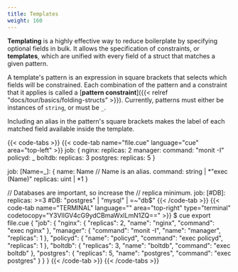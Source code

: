 ```yaml
---
title: Templates
weight: 160
---
```


**Templating** is a highly effective way to reduce boilerplate
by specifying optional fields in bulk.
It allows the specification of constraints, or **templates**,
which are unified with every field of a struct that matches a given pattern.

A template's pattern is an expression in square brackets that selects which
fields will be constrained.
Each combination of the pattern and a constraint that it applies is called a
[**pattern constraint**]({{< relref "docs/tour/basics/folding-structs" >}}).
Currently, patterns must either be instances of `string`, or must be `_`.

Including an alias in the pattern's square brackets makes the label of each
matched field available inside the template.

{{< code-tabs >}}
{{< code-tab name="file.cue" language="cue" area="top-left" >}}
job: {
	nginx: replicas:  2
	manager: command: "monit -I"
	policyd: _
	boltdb: replicas:   3
	postgres: replicas: 5
}

job: [Name=_]: {
	name:     Name // Name is an alias.
	command:  string | *"exec \(Name)"
	replicas: uint | *1
}

// Databases are important, so increase the
// replica minimum.
job: [#DB]: replicas: >=3
#DB: "postgres" | "mysql" | =~"db$"
{{< /code-tab >}}
{{< code-tab name="TERMINAL" language="" area="top-right" type="terminal" codetocopy="Y3VlIGV4cG9ydCBmaWxlLmN1ZQ==" >}}
$ cue export file.cue
{
    "job": {
        "nginx": {
            "replicas": 2,
            "name": "nginx",
            "command": "exec nginx"
        },
        "manager": {
            "command": "monit -I",
            "name": "manager",
            "replicas": 1
        },
        "policyd": {
            "name": "policyd",
            "command": "exec policyd",
            "replicas": 1
        },
        "boltdb": {
            "replicas": 3,
            "name": "boltdb",
            "command": "exec boltdb"
        },
        "postgres": {
            "replicas": 5,
            "name": "postgres",
            "command": "exec postgres"
        }
    }
}
{{< /code-tab >}}
{{< /code-tabs >}}
